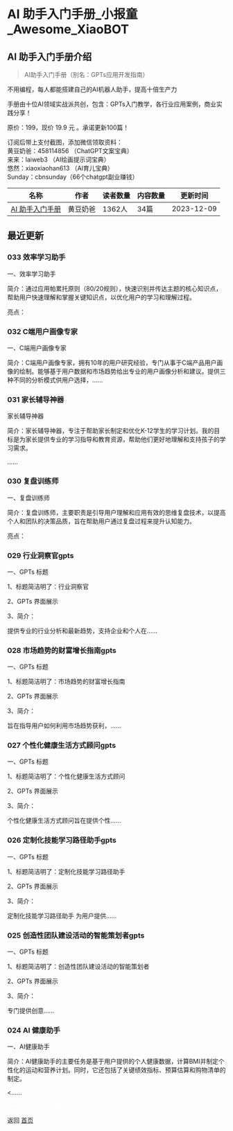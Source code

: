 # AI 助手入门手册_小报童_Awesome_XiaoBOT

## AI 助手入门手册介绍
> AI助手入门手册（别名：GPTs应用开发指南）    
    
不用编程，每人都能搭建自己的AI机器人助手，提高十倍生产力    
    
手册由十位AI领域实战派共创，包含：GPTs入门教学，各行业应用案例，商业实践分享！    
    
原价：199，现价 19.9 元 。承诺更新100篇！    
    
订阅后带上支付截图，添加微信领取资料：    
黄豆奶爸：458114856 （ChatGPT文案宝典）    
来来：laiweb3 （AI绘画提示词宝典）    
悠然：xiaoxiaohan613 （AI育儿宝典）    
Sunday：cbnsunday（66个chatgpt副业赚钱）  
  


|名称|作者|读者数量|内容数量|更新时间|
|---|---|---|---|---|
|[AI 助手入门手册](https://xiaobot.net/p/aibot101?refer=0b133df9-27dc-423b-8101-639049001c13)|黄豆奶爸|1362人|34篇|2023-12-09|

## 最近更新
### 033 效率学习助手

一、效率学习助手

简介：通过应用帕累托原则（80/20规则），快速识别并传达主题的核心知识点，帮助用户快速理解和掌握关键知识点，以优化用户的学习和理解过程。

亮点：

### 032 C端用户画像专家

一、C端用户画像专家

简介：C端用户画像专家，拥有10年的用户研究经验，专门从事于C端产品用户画像的绘制。能够基于用户数据和市场趋势给出专业的用户画像分析和建议。提供三种不同的分析模式供用户选择，......

### 031 家长辅导神器

家长辅导神器

简介：家长辅导神器，专注于帮助家长制定和优化K-12学生的学习计划。我的目标是为家长提供专业的学习指导和教育资源，帮助他们更好地理解和支持孩子的学习需求。

......

### 030 复盘训练师

一、复盘训练师

简介：复盘训练师，主要职责是引导用户理解和应用有效的思维复盘技术，以提高个人和团队的决策品质，旨在帮助用户通过复盘过程来提升认知能力。

亮点：

### 029 行业洞察官gpts

一、GPTs 标题

1、标题简洁明了：行业洞察官

2、GPTs 界面展示

3、简介：

提供专业的行业分析和最新趋势，支持企业和个人在......

### 028 市场趋势的财富增长指南gpts

一、GPTs 标题

1、标题简洁明了：市场趋势的财富增长指南

2、GPTs 界面展示

3、简介：

旨在指导用户如何利用市场趋势获利，......

### 027 个性化健康生活方式顾问gpts

一、GPTs 标题

1、标题简洁明了：个性化健康生活方式顾问

2、GPTs 界面展示

3、简介：

个性化健康生活方式顾问旨在提供个性......

### 026 定制化技能学习路径助手gpts

一、GPTs 标题

1、标题简洁明了：定制化技能学习路径助手

2、GPTs 界面展示

3、简介：

定制化技能学习路径助手 为用户提供......

### 025 创造性团队建设活动的智能策划者gpts

一、GPTs 标题

1、标题简洁明了：创造性团队建设活动的智能策划者

2、GPTs 界面展示

3、简介：

专门提供创意......

### 024 AI 健康助手

一、AI健康助手

简介：AI健康助手的主要任务是基于用户提供的个人健康数据，计算BMI并制定个性化的运动和营养计划。同时，它还包括了关键绩效指标、预算估算和购物清单的制定。

<......


<a href="https://github.com/Reno9527/awesome-xiaobot" style="color: white; text-decoration: none;">awesome-xiaobot</a>

返回 [首页](../README.md)
